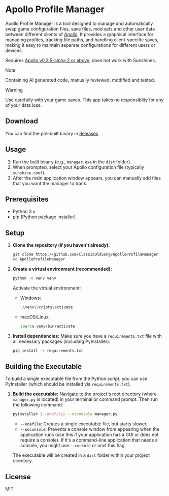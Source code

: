 # Apollo Profile Manager

Apollo Profile Manager is a tool designed to manage and automatically swap game configuration files, save files, mod sets and other user data between different clients of [Apollo](https://github.com/ClassicOldSong/Apollo). It provides a graphical interface for managing profiles, tracking file paths, and handling client-specific saves, making it easy to maintain separate configurations for different users or devices.

Requires [Apollo v0.3.5-alpha.2 or above](https://github.com/ClassicOldSong/Apollo/releases), does not work with Sunshines.

> [!Note]
> Containing AI generated code, manually reviewed, modified and tested.

> [!Warning]
> Use carefully with your game saves. This app takes no responsiblity for any of your data loss.

## Download

You can find the pre-built binary in [Releases](https://github.com/ClassicOldSong/ApolloProfileManager/releases)

## Usage

1.  Run the built binary (e.g., `manager.exe` in the `dist` folder).
2.  When prompted, select your Apollo configuration file (typically `sunshine.conf`).
3.  After the main application window appears, you can manually add files that you want the manager to track.

## Prerequisites

- Python 3.x
- pip (Python package installer)

## Setup

1.  **Clone the repository (if you haven't already):**
    ```bash
    git clone https://github.com/ClassicOldSong/ApolloProfileManager
    cd ApolloProfileManager
    ```

2.  **Create a virtual environment (recommended):**
    ```bash
    python -m venv venv
    ```
    Activate the virtual environment:
    - Windows:
      ```bash
      .\venv\Scripts\activate
      ```
    - macOS/Linux:
      ```bash
      source venv/bin/activate
      ```

3.  **Install dependencies:**
    Make sure you have a `requirements.txt` file with all necessary packages (including PyInstaller).
    ```bash
    pip install -r requirements.txt
    ```

## Building the Executable

To build a single executable file from the Python script, you can use PyInstaller (which should be installed via `requirements.txt`).

1.  **Build the executable:**
    Navigate to the project's root directory (where `manager.py` is located) in your terminal or command prompt. Then run the following command:
    ```bash
    pyinstaller [--onefile] --noconsole manager.py
    ```
    -   `--onefile`: Creates a single executable file, but starts slower.
    -   `--noconsole`: Prevents a console window from appearing when the application runs (use this if your application has a GUI or does not require a console). If it's a command-line application that needs a console, you might use `--console` or omit this flag.

    The executable will be created in a `dist` folder within your project directory.

## License

MIT